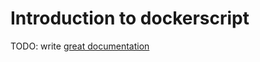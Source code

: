 # Introduction to dockerscript

TODO: write [great documentation](http://jacobian.org/writing/what-to-write/)
